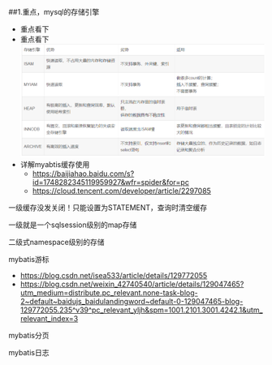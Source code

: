 ##1.重点，mysql的存储引擎
- 重点看下
- 重点看下
![img.png](img.png)
- 详解myabtis缓存使用
  - https://baijiahao.baidu.com/s?id=1748282345119959927&wfr=spider&for=pc
  - https://cloud.tencent.com/developer/article/2297085

一级缓存没发关闭！只能设置为STATEMENT，查询时清空缓存

一级就是一个sqlsession级别的map存储

二级式namespace级别的存储


mybatis游标
- https://blog.csdn.net/isea533/article/details/129772055
- https://blog.csdn.net/weixin_42740540/article/details/129047465?utm_medium=distribute.pc_relevant.none-task-blog-2~default~baidujs_baidulandingword~default-0-129047465-blog-129772055.235^v39^pc_relevant_yljh&spm=1001.2101.3001.4242.1&utm_relevant_index=3

mybatis分页

mybatis日志
